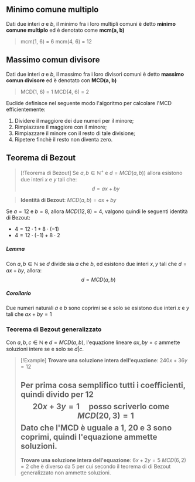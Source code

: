 ## Minimo comune multiplo
Dati due interi $a$ e $b$, il minimo fra i loro multipli comuni è detto **minimo comune multiplo** ed è denotato come **mcm(a, b)**
>mcm(1, 6) = 6
>mcm(4, 6) = 12

## Massimo comun divisore
Dati due interi $a$ e $b$, il massimo fra i loro divisori comuni è detto **massimo comun divisore** ed è denotato con **MCD(a, b)**
>MCD(1, 6) = 1
>MCD(4, 6) = 2

Euclide definisce nel seguente modo l'algoritmo per calcolare l'MCD efficientemente:
1. Dividere il maggiore dei due numeri per il minore;
2. Rimpiazzare il maggiore con il minore;
3. Rimpiazzare il minore con il resto di tale divisione;
4. Ripetere finchè il resto non diventa zero.

## Teorema di Bezout
>[!Teorema di Bezout]
>Se $a,b \in \mathbb{N}^+$ e $d=MCD(a,b))$ allora esistono due interi $x$ e $y$ tali che:
$$d=ax+by$$

>**Identità di Bezout**: $MCD(a,b)=ax+by$

Se $a = 12$ e $b=8$, allora $MCD(12,8)=4$, valgono quindi le seguenti identità di Bezout:
- $4=12\cdot 1 +8\cdot(-1)$
- $4=12\cdot(-1)+8\cdot 2$

##### Lemma 
Con $a, b \in \mathbb{N}$ se $d$ divide sia $a$ che $b$, ed esistono due interi $x, y$ tali che $d=ax+by$, allora:
$$d=MCD(a,b)$$
##### Corollario
Due numeri naturali $a$ e $b$ sono coprimi se e solo se esistono due interi $x$ e $y$ tali che $ax+by=1$

### Teorema di Bezout generalizzato
Con $a,b,c \in \mathbb{N}$ e $d=MCD(a,b)$, l'equazione lineare $ax,by=c$ ammette soluzioni intere se e solo se $d|c$.

>[!Example]
>**Trovare una soluzione intera dell'equazione**: $240x+36y=12$
>
>Per prima cosa semplifico tutti i coefficienti, quindi divido per 12
>$$20x+3y=1 \quad \text{posso scriverlo come} \quad MCD(20,3)=1$$
>Dato che l'MCD è uguale a $1$, $20$ e $3$ sono coprimi, quindi l'equazione ammette soluzioni.
>---
>**Trovare una soluzione intera dell'equazione**: $6x+2y=5$
>$MCD(6,2)=2$ che è diverso da $5$ per cui secondo il teorema di di Bezout generalizzato non ammette soluzioni.

